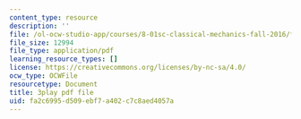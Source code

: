 ```yaml
---
content_type: resource
description: ''
file: /ol-ocw-studio-app/courses/8-01sc-classical-mechanics-fall-2016/fa2c6995d509ebf7a402c7c8aed4057a_PKOhhK7kPi4.pdf
file_size: 12994
file_type: application/pdf
learning_resource_types: []
license: https://creativecommons.org/licenses/by-nc-sa/4.0/
ocw_type: OCWFile
resourcetype: Document
title: 3play pdf file
uid: fa2c6995-d509-ebf7-a402-c7c8aed4057a
---
```

